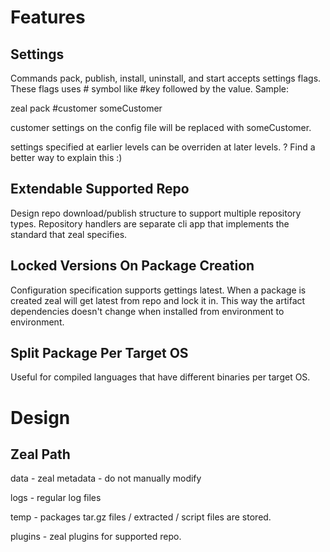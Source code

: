 # Features

## Settings

Commands pack, publish, install, uninstall, and start accepts settings flags. 
These flags uses # symbol like #key followed by the value. Sample:

zeal pack #customer someCustomer

customer settings on the config file will be replaced with someCustomer.

settings specified at earlier levels can be overriden at later levels.
? Find a better way to explain this :)

## Extendable Supported Repo

Design repo download/publish structure to support multiple repository types.
Repository handlers are separate cli app that implements the standard that zeal specifies. 

## Locked Versions On Package Creation

Configuration specification supports gettings latest. When a package is created zeal will
get latest from repo and lock it in. This way the artifact dependencies doesn't change
when installed from environment to environment.

## Split Package Per Target OS

Useful for compiled languages that have different binaries per target OS.

# Design

## Zeal Path

data - zeal metadata - do not manually modify 

logs - regular log files

temp - packages tar.gz files / extracted / script files are stored.

plugins - zeal plugins for supported repo.